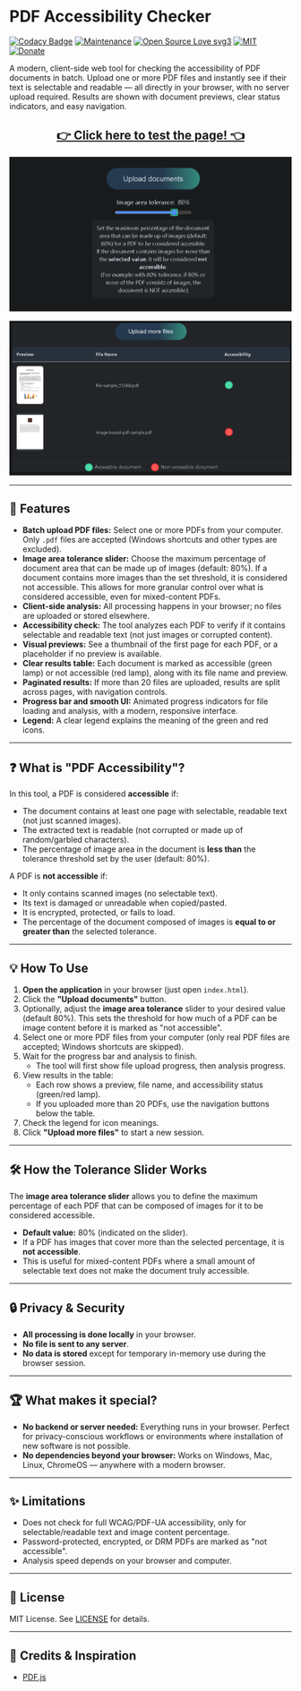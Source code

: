 # PDF Accessibility Checker

[![Codacy Badge](https://app.codacy.com/project/badge/Grade/6b90593f124e4b8a94e63cd32a61b93b)](https://app.codacy.com/gh/R0mb0/PDF_text_accessibility_tester/dashboard?utm_source=gh&utm_medium=referral&utm_content=&utm_campaign=Badge_grade)
[![Maintenance](https://img.shields.io/badge/Maintained%3F-yes-green.svg)](https://github.com/R0mb0/PDF_text_accessibility_tester)
[![Open Source Love svg3](https://badges.frapsoft.com/os/v3/open-source.svg?v=103)](https://github.com/R0mb0/PDF_text_accessibility_tester)
[![MIT](https://img.shields.io/badge/License-MIT-blue.svg)](https://opensource.org/license/mit)
[![Donate](https://img.shields.io/badge/PayPal-Donate%20to%20Author-blue.svg)](http://paypal.me/R0mb0)

A modern, client-side web tool for checking the accessibility of PDF documents in batch. Upload one or more PDF files and instantly see if their text is selectable and readable — all directly in your browser, with no server upload required. Results are shown with document previews, clear status indicators, and easy navigation.

<div align="center">

## [👉 Click here to test the page! 👈](https://r0mb0.github.io/PDF_text_accessibility_tester/Index.html)

[![example 1](https://github.com/R0mb0/PDF_text_accessibility_tester/blob/main/ReadMe_Imgs/example1.png)](https://r0mb0.github.io/PDF_text_accessibility_tester/Index.html)

[![example 2](https://github.com/R0mb0/PDF_text_accessibility_tester/blob/main/ReadMe_Imgs/example2.png)](https://r0mb0.github.io/PDF_text_accessibility_tester/Index.html)

</div>

---

## 🚀 Features

- **Batch upload PDF files:** Select one or more PDFs from your computer. Only `.pdf` files are accepted (Windows shortcuts and other types are excluded).
- **Image area tolerance slider:** Choose the maximum percentage of document area that can be made up of images (default: 80%). If a document contains more images than the set threshold, it is considered not accessible. This allows for more granular control over what is considered accessible, even for mixed-content PDFs.
- **Client-side analysis:** All processing happens in your browser; no files are uploaded or stored elsewhere.
- **Accessibility check:** The tool analyzes each PDF to verify if it contains selectable and readable text (not just images or corrupted content).
- **Visual previews:** See a thumbnail of the first page for each PDF, or a placeholder if no preview is available.
- **Clear results table:** Each document is marked as accessible (green lamp) or not accessible (red lamp), along with its file name and preview.
- **Paginated results:** If more than 20 files are uploaded, results are split across pages, with navigation controls.
- **Progress bar and smooth UI:** Animated progress indicators for file loading and analysis, with a modern, responsive interface.
- **Legend:** A clear legend explains the meaning of the green and red icons.

---

## ❓ What is "PDF Accessibility"?

In this tool, a PDF is considered **accessible** if:
- The document contains at least one page with selectable, readable text (not just scanned images).
- The extracted text is readable (not corrupted or made up of random/garbled characters).
- The percentage of image area in the document is **less than** the tolerance threshold set by the user (default: 80%).

A PDF is **not accessible** if:
- It only contains scanned images (no selectable text).
- Its text is damaged or unreadable when copied/pasted.
- It is encrypted, protected, or fails to load.
- The percentage of the document composed of images is **equal to or greater than** the selected tolerance.

---

## 💡 How To Use

1. **Open the application** in your browser (just open `index.html`).
2. Click the **"Upload documents"** button.
3. Optionally, adjust the **image area tolerance** slider to your desired value (default 80%). This sets the threshold for how much of a PDF can be image content before it is marked as "not accessible".
4. Select one or more PDF files from your computer (only real PDF files are accepted; Windows shortcuts are skipped).
5. Wait for the progress bar and analysis to finish.  
   - The tool will first show file upload progress, then analysis progress.
6. View results in the table:
   - Each row shows a preview, file name, and accessibility status (green/red lamp).
   - If you uploaded more than 20 PDFs, use the navigation buttons below the table.
7. Check the legend for icon meanings.
8. Click **"Upload more files"** to start a new session.

---

## 🛠️ How the Tolerance Slider Works

The **image area tolerance slider** allows you to define the maximum percentage of each PDF that can be composed of images for it to be considered accessible.  
- **Default value:** 80% (indicated on the slider).  
- If a PDF has images that cover more than the selected percentage, it is **not accessible**.
- This is useful for mixed-content PDFs where a small amount of selectable text does not make the document truly accessible.

---

## 🔒 Privacy & Security

- **All processing is done locally** in your browser.
- **No file is sent to any server**.
- **No data is stored** except for temporary in-memory use during the browser session.

---

## 🏆 What makes it special?

- **No backend or server needed:** Everything runs in your browser. Perfect for privacy-conscious workflows or environments where installation of new software is not possible.
- **No dependencies beyond your browser:** Works on Windows, Mac, Linux, ChromeOS — anywhere with a modern browser.

---

## ✨ Limitations

- Does not check for full WCAG/PDF-UA accessibility, only for selectable/readable text and image content percentage.
- Password-protected, encrypted, or DRM PDFs are marked as "not accessible".
- Analysis speed depends on your browser and computer.

---

## 📖 License

MIT License. See [LICENSE](LICENSE) for details.

---

## 🙏 Credits & Inspiration

- [PDF.js](https://github.com/mozilla/pdf.js)
